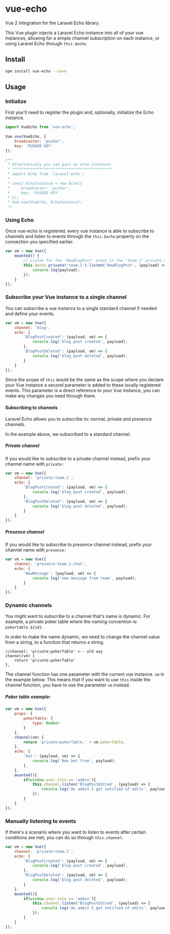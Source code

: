 # vue-echo
Vue 2 integration for the Laravel Echo library.

This Vue plugin injects a Laravel Echo instance into all of your vue instances, allowing for a simple channel subscription on each instance, or using Laravel Echo through `this.$echo`.

## Install

``` bash
npm install vue-echo --save
```
  
## Usage

### Initialize
First you'll need to register the plugin and, optionally, initialize the Echo instance.

``` js
import VueEcho from 'vue-echo';
  
Vue.use(VueEcho, {
    broadcaster: 'pusher',
    key: 'PUSHER KEY'
});

/**
 * Alternatively you can pass an echo instance:
 * ********************************************
 * import Echo from 'laravel-echo';
 * 
 * const EchoInstance = new Echo({
 *     broadcaster: 'pusher',  
 *     key: 'PUSHER KEY'
 * });
 * Vue.use(VueEcho, EchoInstance);
 */
```

### Using Echo
Once vue-echo is registered, every vue instance is able to subscribe to channels and listen to events through the `this.$echo` property on the connection you specified earlier.

```js
var vm = new Vue({
    mounted() {
        // Listen for the 'NewBlogPost' event in the 'team.1' private channel
        this.$echo.private('team.1').listen('NewBlogPost', (payload) => {
            console.log(payload);
        });
    }
});
```

### Subscribe your Vue instance to a single channel
You can subscribe a vue instance to a single standard channel if needed and define your events.

```js
var vm = new Vue({
    channel: 'blog',
    echo: {
        'BlogPostCreated': (payload, vm) => {
            console.log('blog post created', payload);
        },
        'BlogPostDeleted': (payload, vm) => {
            console.log('blog post deleted', payload);
        }
    }
});
```

Since the scope of `this` would be the same as the scope where you declare your Vue instance a second parameter is added to these locally registered events. This parameter is a direct reference to your Vue instance, you can make any changes you need through there.

#### Subscribing to channels

Laravel Echo allows you to subscribe to: normal, private and presence channels.

In the example above, we subscribed to a standard channel.

##### Private channel
If you would like to subscribe to a private channel instead, prefix your channel name with `private:`

```js
var vm = new Vue({
    channel: 'private:team.1',
    echo: {
        'BlogPostCreated': (payload, vm) => {
            console.log('blog post created', payload);
        },
        'BlogPostDeleted': (payload, vm) => {
            console.log('blog post deleted', payload);
        }
    }
});
```

##### Presence channel

If you would like to subscribe to presence channel instead, prefix your channel name with `presence:`

```js
var vm = new Vue({
    channel: 'presence:team.1.chat',
    echo: {
        'NewMessage': (payload, vm) => {
            console.log('new message from team', payload);
        }
    }
});
```

### Dynamic channels

You might want to subscribe to a channel that's name is dynamic. For example, a private poker table where the naming convention is: `pokertable.${id}`.

In order to make the name dynamic, we need to change the channel value from a string, to a function that returns a string.
```JS
//channel: 'private:pokerTable' <-- old way
channel(vm) {
    return 'private:pokerTable'
},
```

The channel function has one parameter with the current vue instance. `vm` in the example below.
This means that if you want to use `this` inside the channel function, you have to use the parameter `vm` instead.

##### Poker table example:


```js
var vm = new Vue({
    props: {
        pokerTable: {
            type: Number
        }
    },
    channel(vm) {
        return 'private:pokerTable.' + vm.pokerTable,
    },
    echo: {
        'bet': (payload, vm) => {
            console.log('New bet from', payload);
        },
    },
    mounted(){
        if(window.user.role == 'admin'){
            this.channel.listen('BlogPostEdited', (payload) => {
                console.log('As admin I get notified of edits', payload);
            });
        }
    }
});
```

### Manually listening to events

If there's a scenario where you want to listen to events after certain conditions are met, you can do so through `this.channel`:

```js
var vm = new Vue({
    channel: 'private:team.1',
    echo: {
        'BlogPostCreated': (payload, vm) => {
            console.log('blog post created', payload);
        },
        'BlogPostDeleted': (payload, vm) => {
            console.log('blog post deleted', payload);
        }
    },
    mounted(){
        if(window.user.role == 'admin'){
            this.channel.listen('BlogPostEdited', (payload) => {
                console.log('As admin I get notified of edits', payload);
            });
        }
    }
});
```
